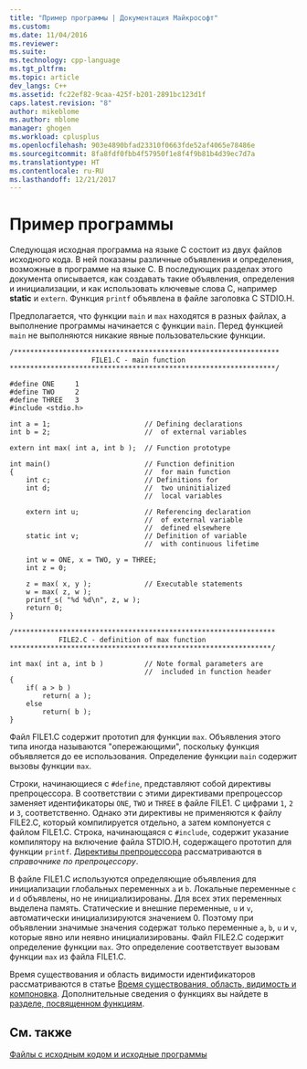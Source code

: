 ```yaml
---
title: "Пример программы | Документация Майкрософт"
ms.custom: 
ms.date: 11/04/2016
ms.reviewer: 
ms.suite: 
ms.technology: cpp-language
ms.tgt_pltfrm: 
ms.topic: article
dev_langs: C++
ms.assetid: fc22ef82-9caa-425f-b201-2891bc123d1f
caps.latest.revision: "8"
author: mikeblome
ms.author: mblome
manager: ghogen
ms.workload: cplusplus
ms.openlocfilehash: 903e4890bfad23310f0663fde52af4065e78486e
ms.sourcegitcommit: 8fa8fdf0fbb4f57950f1e8f4f9b81b4d39ec7d7a
ms.translationtype: HT
ms.contentlocale: ru-RU
ms.lasthandoff: 12/21/2017
---
```

# <a name="example-program"></a>Пример программы
Следующая исходная программа на языке C состоит из двух файлов исходного кода. В ней показаны различные объявления и определения, возможные в программе на языке C. В последующих разделах этого документа описывается, как создавать такие объявления, определения и инициализации, и как использовать ключевые слова C, например **static** и `extern`. Функция `printf` объявлена в файле заголовка C STDIO.H.  
  
 Предполагается, что функции `main` и `max` находятся в разных файлах, а выполнение программы начинается с функции `main`. Перед функцией `main` не выполняются никакие явные пользовательские функции.  
  
```  
/*****************************************************************  
                    FILE1.C - main function  
*****************************************************************/  
  
#define ONE     1  
#define TWO     2  
#define THREE   3  
#include <stdio.h>  
  
int a = 1;                       // Defining declarations      
int b = 2;                       //  of external variables      
  
extern int max( int a, int b );  // Function prototype          
  
int main()                       // Function definition         
{                                //  for main function          
    int c;                       // Definitions for      
    int d;                       //  two uninitialized  
                                 //  local variables  
  
    extern int u;                // Referencing declaration     
                                 //  of external variable       
                                 //  defined elsewhere          
    static int v;                // Definition of variable      
                                 //  with continuous lifetime   
  
    int w = ONE, x = TWO, y = THREE;  
    int z = 0;  
  
    z = max( x, y );             // Executable statements      
    w = max( z, w );  
    printf_s( "%d %d\n", z, w );  
    return 0;  
}  
  
/****************************************************************  
            FILE2.C - definition of max function  
****************************************************************/  
  
int max( int a, int b )          // Note formal parameters are     
                                 //  included in function header   
{  
    if( a > b )  
        return( a );  
    else  
        return( b );  
}  
```  
  
 Файл FILE1.C содержит прототип для функции `max`. Объявления этого типа иногда называются "опережающими", поскольку функция объявляется до ее использования. Определение функции `main` содержит вызовы функции `max`.  
  
 Строки, начинающиеся с `#define`, представляют собой директивы препроцессора. В соответствии с этими директивами препроцессор заменяет идентификаторы `ONE`, `TWO` и `THREE` в файле FILE1. C цифрами `1`, `2` и `3`, соответственно. Однако эти директивы не применяются к файлу FILE2.C, который компилируется отдельно, а затем компонуется с файлом FILE1.C. Строка, начинающаяся с `#include`, содержит указание компилятору на включение файла STDIO.H, содержащего прототип для функции `printf`. [Директивы препроцессора](../preprocessor/preprocessor-directives.md) рассматриваются в *справочнике по препроцессору*.  
  
 В файле FILE1.C используются определяющие объявления для инициализации глобальных переменных `a` и `b`. Локальные переменные `c` и `d` объявлены, но не инициализированы. Для всех этих переменных выделена память. Статические и внешние переменные, `u` и `v`, автоматически инициализируются значением 0. Поэтому при объявлении значимые значения содержат только переменные `a`, `b`, `u` и `v`, которые явно или неявно инициализированы. Файл FILE2.C содержит определение функции `max`. Это определение соответствует вызовам функции `max` из файла FILE1.C.  
  
 Время существования и область видимости идентификаторов рассматриваются в статье [Время существования, область, видимость и компоновка](../c-language/lifetime-scope-visibility-and-linkage.md). Дополнительные сведения о функциях вы найдете в [разделе, посвященном функциям](../c-language/functions-c.md).  
  
## <a name="see-also"></a>См. также  
 [Файлы с исходным кодом и исходные программы](../c-language/source-files-and-source-programs.md)